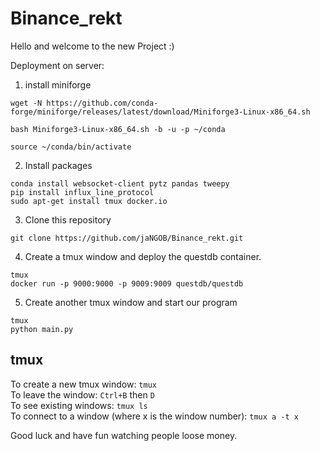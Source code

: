 # Binance_rekt

Hello and welcome to the new Project :) 


Deployment on server:


1. install miniforge 
```
wget -N https://github.com/conda-forge/miniforge/releases/latest/download/Miniforge3-Linux-x86_64.sh

bash Miniforge3-Linux-x86_64.sh -b -u -p ~/conda

source ~/conda/bin/activate
```
2. Install packages
```
conda install websocket-client pytz pandas tweepy  
pip install influx_line_protocol  
sudo apt-get install tmux docker.io
```
3. Clone this repository
```
git clone https://github.com/jaNGOB/Binance_rekt.git
```
4. Create a tmux window and deploy the questdb container. 
```
tmux
docker run -p 9000:9000 -p 9009:9009 questdb/questdb
```
5. Create another tmux window and start our program
```
tmux
python main.py
```

## tmux
To create a new tmux window: ```tmux```  
To leave the window:         ```Ctrl+B``` then ```D```  
To see existing windows:     ```tmux ls```  
To connect to a window (where x is the window number): ```tmux a -t x```

Good luck and have fun watching people loose money.
